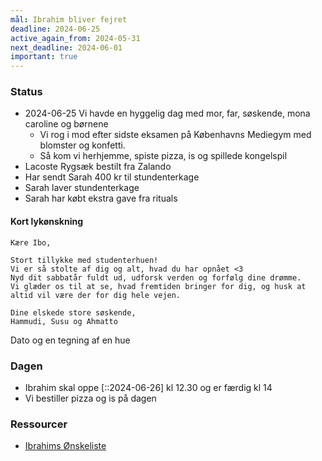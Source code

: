 ```yaml
---
mål: Ibrahim bliver fejret
deadline: 2024-06-25
active_again_from: 2024-05-31
next_deadline: 2024-06-01
important: true
---
```

### Status
* 2024-06-25 Vi havde en hyggelig dag med mor, far, søskende, mona caroline og børnene
	* Vi rog i mod efter sidste eksamen på Københavns Mediegym med blomster og konfetti.
	* Så kom vi herhjemme, spiste pizza, is og spillede kongelspil
* Lacoste Rygsæk bestilt fra Zalando 
* Har sendt Sarah 400 kr til stundenterkage 
* Sarah laver stundenterkage
* Sarah har købt ekstra gave fra rituals
#### Kort lykønskning
```
Kære Ibo,

Stort tillykke med studenterhuen! 
Vi er så stolte af dig og alt, hvad du har opnået <3
Nyd dit sabbatår fuldt ud, udforsk verden og forfølg dine drømme. 
Vi glæder os til at se, hvad fremtiden bringer for dig, og husk at altid vil være der for dig hele vejen.

Dine elskede store søskende, 
Hammudi, Susu og Ahmatto
```
 Dato og en tegning af en hue 

### Dagen 
* Ibrahim skal oppe [::2024-06-26] kl 12.30 og er færdig kl 14
* Vi bestiller pizza og is på dagen


### Ressourcer 
- [Ibrahims Ønskeliste](https://onskeskyen.dk/da/wishlists/0tU1ikYCLcGvz563?sharedBy=lXfSOeMWQryP8Kxd&utm_source=shortlink&utm_id=dhs7u8) 
